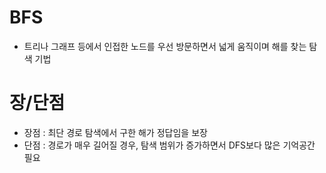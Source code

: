 # BFS

- 트리나 그래프 등에서 인접한 노드를 우선 방문하면서 넓게 움직이며 해를 찾는 탐색 기법

# 장/단점

- 장점 : 최단 경로 탐색에서 구한 해가 정답임을 보장
- 단점 : 경로가 매우 길어질 경우, 탐색 범위가 증가하면서 DFS보다 많은 기억공간 필요